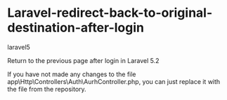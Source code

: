 # Laravel-redirect-back-to-original-destination-after-login
laravel5

Return to the previous page after login in Laravel 5.2

If you have not made any changes to the file app\Http\Controllers\Auth\AurhController.php,
you can just replace it with the file from the repository.
